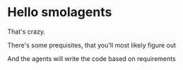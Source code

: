 # Hello smolagents

That's crazy.

There's some prequisites, that you'll most likely figure out

And the agents will write the code based on requirements
